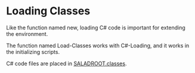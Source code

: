 # Loading Classes
Like the function named new, loading C# code is important for extending the environment.

The function named Load-Classes works with C#-Loading, and it works in the initializing scripts.

C# code files are placed in [SALADROOT.classes](saladroot.classes.md).
